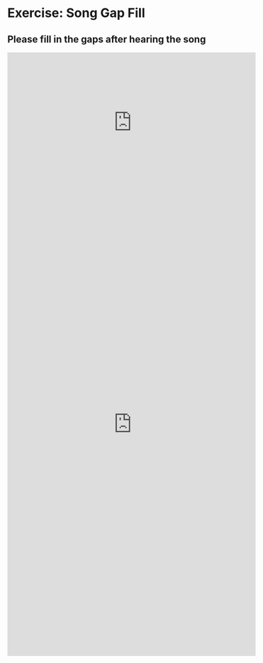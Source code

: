 <h1> Exercise: Song Gap Fill</h1>
<h2> Please fill in the gaps after hearing the song </h2>

<iframe width="560" height="315" src="https://www.youtube.com/embed/La4Dcd1aUcE" frameborder="0" allow="accelerometer; autoplay; encrypted-media; gyroscope; picture-in-picture" allowfullscreen></iframe>


<iframe src="https://h5p.org/h5p/embed/345768" width="560" height="1047" frameborder="0" allowfullscreen="allowfullscreen"></iframe>

<script src="https://h5p.org/sites/all/modules/h5p/library/js/h5p-resizer.js" charset="UTF-8"></script>
